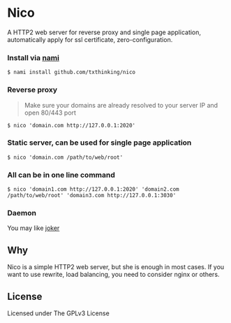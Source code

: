 # Nico

A HTTP2 web server for reverse proxy and single page application, automatically apply for ssl certificate, zero-configuration.

### Install via [nami](https://github.com/txthinking/nami)

```
$ nami install github.com/txthinking/nico
```

### Reverse proxy

> Make sure your domains are already resolved to your server IP and open 80/443 port

```
$ nico 'domain.com http://127.0.0.1:2020'
```

### Static server, can be used for single page application

```
$ nico 'domain.com /path/to/web/root'
```

### All can be in one line command

```
$ nico 'domain1.com http://127.0.0.1:2020' 'domain2.com /path/to/web/root' 'domain3.com http://127.0.0.1:3030'
```

### Daemon

You may like [joker](https://github.com/txthinking/joker)

## Why

Nico is a simple HTTP2 web server, but she is enough in most cases. If you want to use rewrite, load balancing, you need to consider nginx or others.

## License

Licensed under The GPLv3 License
